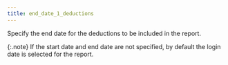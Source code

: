 ```yaml
---
title: end_date_1_deductions
---
```



Specify the end date for the deductions to be included in the report.


{:.note}
If the start date and end date are not specified,  by default the login  date is selected for the report.
